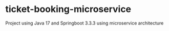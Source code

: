 # ticket-booking-microservice
Project using Java 17 and Springboot 3.3.3 using microservice architecture
